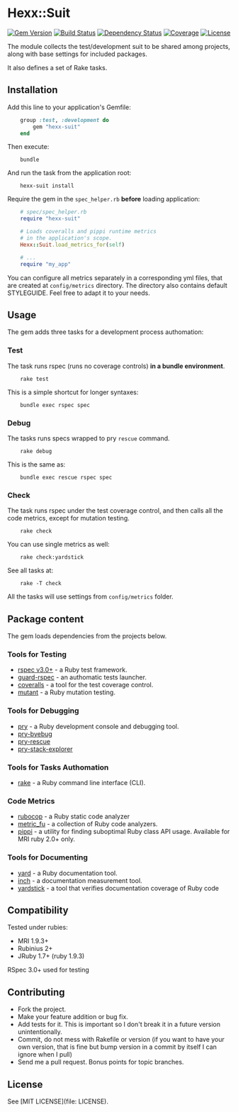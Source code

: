 # Hexx::Suit

[![Gem Version](https://img.shields.io/gem/v/hexx-suit.svg?style=flat)][gem]
[![Build Status](https://img.shields.io/travis/nepalez/hexx-suit/master.svg?style=flat)][travis]
[![Dependency Status](https://img.shields.io/gemnasium/nepalez/hexx-suit.svg?style=flat)][gemnasium]
[![Coverage](https://img.shields.io/coveralls/nepalez/hexx-suit.svg?style=flat)][coveralls]
[![License](https://img.shields.io/badge/license-MIT-blue.svg?style=flat)](file:LICENSE)

[gem]: https://rubygems.org/gems/hexx-suit
[travis]: https://travis-ci.org/nepalez/hexx-suit
[gemnasium]: https://gemnasium.com/nepalez/hexx-suit
[codeclimate]: https://codeclimate.com/github/nepalez/hexx-suit
[coveralls]: https://coveralls.io/r/nepalez/hexx-suit

The module collects the test/development suit to be shared among projects, along with base settings for included packages.

It also defines a set of Rake tasks.

## Installation

Add this line to your application's Gemfile:

```ruby
    group :test, :development do
        gem "hexx-suit"
    end
```

Then execute:

```
    bundle
```

And run the task from the application root:

```
    hexx-suit install
```

Require the gem in the `spec_helper.rb` **before** loading application:

```ruby
    # spec/spec_helper.rb
    require "hexx-suit"

    # Loads coveralls and pippi runtime metrics
    # in the application's scope.
    Hexx::Suit.load_metrics_for(self)

    # ...
    require "my_app"
```

You can configure all metrics separately in a corresponding yml files, that are created at `config/metrics` directory. The directory also contains default STYLEGUIDE. Feel free to adapt it to your needs.

## Usage

The gem adds three tasks for a development process authomation:

### Test

The task runs rspec (runs no coverage controls) **in a bundle environment**.

```
    rake test
```

This is a simple shortcut for longer syntaxes:

```
    bundle exec rspec spec
```

### Debug

The tasks runs specs wrapped to pry `rescue` command.

```
    rake debug
```

This is the same as:

```
    bundle exec rescue rspec spec
```

### Check

The task runs rspec under the test coverage control, and then calls all the code metrics, except for mutation testing.

```
    rake check
```

You can use single metrics as well:

```
    rake check:yardstick
```

See all tasks at:

```
    rake -T check
```

All the tasks will use settings from `config/metrics` folder.

## Package content

The gem loads dependencies from the projects below.

### Tools for Testing

* [rspec v3.0+](http://rspec.info/) - a Ruby test framework.
* [guard-rspec](https://github.com/guard/guard-rspec) - an authomatic tests launcher.
* [coveralls](https://coveralls.io/) - a tool for the test coverage control.
* [mutant](https://github.com/mbj/mutant) - a Ruby mutation testing.

### Tools for Debugging

* [pry](https://github.com/pry/pry/wiki) - a Ruby development console and debugging tool.
* [pry-byebug](https://github.com/deivid-rodriguez/pry-byebug)
* [pry-rescue](https://github.com/ConradIrwin/pry-rescue)
* [pry-stack-explorer](https://github.com/pry/pry-stack_explorer)

### Tools for Tasks Authomation

* [rake](https://github.com/ruby/rake) - a Ruby command line interface (CLI).

### Code Metrics

* [rubocop](https://github.com/bbatsov/rubocop) - a Ruby static code analyzer
* [metric_fu](https://github.com/metricfu/metric_fu/) - a collection of Ruby code analyzers.
* [pippi](https://github.com/tcopeland/pippi) - a utility for finding suboptimal Ruby class API usage. Available for MRI ruby 2.0+ only.

### Tools for Documenting

* [yard](https://yardoc.org/) - a Ruby documentation tool.
* [inch](https://trivelop.de/inch/) - a documentation measurement tool.
* [yardstick](https://github.com/dkubb/yardstick) - a tool that verifies documentation coverage of Ruby code

## Compatibility

Tested under rubies:

* MRI 1.9.3+
* Rubinius 2+
* JRuby 1.7+ (ruby 1.9.3)

RSpec 3.0+ used for testing

## Contributing

* Fork the project.
* Make your feature addition or bug fix.
* Add tests for it. This is important so I don't break it in a
  future version unintentionally.
* Commit, do not mess with Rakefile or version
  (if you want to have your own version, that is fine but bump version
  in a commit by itself I can ignore when I pull)
* Send me a pull request. Bonus points for topic branches.

## License

See [MIT LICENSE](file: LICENSE).

